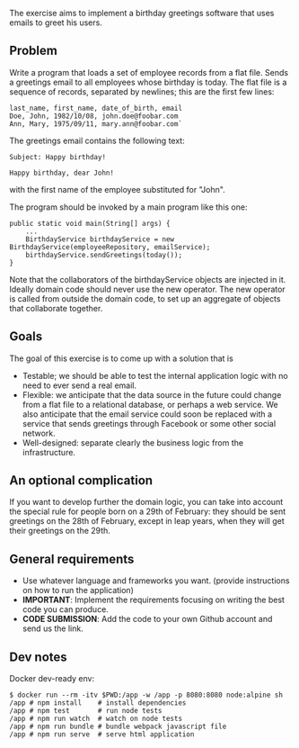 The exercise aims to implement a birthday greetings software that uses emails to greet his users.

## Problem

Write a program that loads a set of employee records from a flat file. 
Sends a greetings email to all employees whose birthday is today.
The flat file is a sequence of records, separated by newlines; this are the first few lines:

```
last_name, first_name, date_of_birth, email
Doe, John, 1982/10/08, john.doe@foobar.com
Ann, Mary, 1975/09/11, mary.ann@foobar.com`
```

The greetings email contains the following text:

```
Subject: Happy birthday!

Happy birthday, dear John!
```

with the first name of the employee substituted for "John".

The program should be invoked by a main program like this one:

```
public static void main(String[] args) {
    ...
    BirthdayService birthdayService = new BirthdayService(employeeRepository, emailService);
    birthdayService.sendGreetings(today());
}
```
Note that the collaborators of the birthdayService objects are injected in it.
Ideally domain code should never use the new operator. 
The new operator is called from outside the domain code, 
to set up an aggregate of objects that collaborate together.

## Goals
The goal of this exercise is to come up with a solution that is

* Testable; we should be able to test the internal application logic with no need to ever send a real email.
* Flexible: we anticipate that the data source in the future could change from a flat file to a relational database, or perhaps a web service. We also anticipate that the email service could soon be replaced with a service that sends greetings through Facebook or some other social network.
* Well-designed: separate clearly the business logic from the infrastructure.

## An optional complication
If you want to develop further the domain logic, 
you can take into account the special rule for people born on a 29th of February: 
they should be sent greetings on the 28th of February, 
except in leap years, when they will get their greetings on the 29th.

## General requirements

* Use whatever language and frameworks you want. 
(provide instructions on how to run the application)
* **IMPORTANT**: Implement the requirements focusing on writing the best code 
you can produce.
* **CODE SUBMISSION**: Add the code to your own Github account and send us the link.

## Dev notes

Docker dev-ready env:
```
$ docker run --rm -itv $PWD:/app -w /app -p 8080:8080 node:alpine sh
/app # npm install    # install dependencies
/app # npm test       # run node tests
/app # npm run watch  # watch on node tests
/app # npm run bundle # bundle webpack javascript file
/app # npm run serve  # serve html application
```
